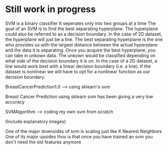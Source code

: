 # Still work in progress

SVM is a binary classifier 
It seperates only into two groups at a time 
The goal of an SVM is to find the best separating hyperplane. 
The hyperplane could also be referred to as a decision boundary.
In the case of 2D dataset, the hyperplane will just be a line. 
The best separating hyperplane is the one who provides us with the largest distance between the actual hyperplane and the data it is separating. 
Once you acquire the best hyperplane, you can take in unkown data. The unkown would be classified depending on what side of the decision boundary it is on. 
In the case of a 2D dataset, a line would work best with a linear decision boundary (i.e. a line). If the dataset is nonlinear we will have to opt for a nonlinear function as our decision boundary. 

BreastCancerPrediction1.0 --> using sklearn's svm

Breast Cancer Prediction using sklearn svm has been giving  a very low accuracy 

SVMAlgorithm --> coding my own svm from scratch

(Include explanatory images)



One of the major downsides of svm is scaling just like K Nearest Neighbors 
One of its major upsides thos is that once you have trained an svm you don't need the old features anymore 


